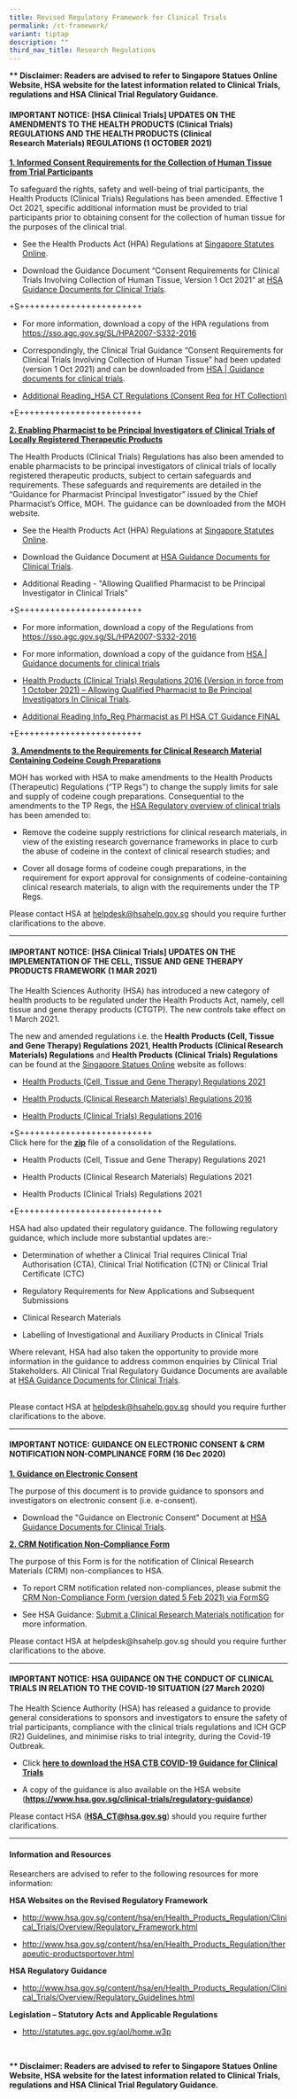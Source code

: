 ```yaml
---
title: Revised Regulatory Framework for Clinical Trials
permalink: /ct-framework/
variant: tiptap
description: ""
third_nav_title: Research Regulations
---
```

<p><strong>** Disclaimer: Readers are advised to refer to Singapore Statues Online Website, HSA website for the latest information related to Clinical Trials, regulations and HSA Clinical Trial Regulatory Guidance.​</strong>
</p>
<p></p>
<h4><strong>IMPORTANT NOTICE: [HSA Clinical Trials] UPDATES ON THE AMENDMENTS TO THE HEALTH PRODUCTS (Clinical Trials) REGULATIONS AND THE HEALTH PRODUCTS (Clinical Research&nbsp;Materials) REGULATIONS (1 OCTOBER 2021)</strong></h4>
<p><strong><u>1. Informed Consent Requirements for the Collection of Human Tissue from Trial Participants</u></strong>
</p>
<p>To safeguard the rights, safety and well-being of trial participants,
the Health Products (Clinical Trials) Regulations has been amended. Effective
1 Oct 2021, specific additional information must be provided to trial participants
prior to obtaining consent for the collection of human tissue for the purposes
of the clinical trial.&nbsp;</p>
<ul data-tight="true" class="tight">
<li>
<p>See the Health Products Act (HPA) Regulations at <a href="https://sso.agc.gov.sg/SL/HPA2007-S332-2016#top" rel="noopener nofollow" target="_blank">Singapore Statutes Online</a>.</p>
</li>
<li>
<p>Download the Guidance Document “Consent Requirements for Clinical Trials
Involving Collection of Human Tissue, Version 1 Oct 2021" at <a href="https://www.hsa.gov.sg/clinical-trials/regulatory-guidances" rel="noopener nofollow" target="_blank">HSA Guidance Documents for Clinical Trials</a>.</p>
</li>
</ul>
<p></p>
<p>+S++++++++++++++++++++++++</p>
<ul data-tight="true" class="tight">
<li>
<p>For more information, download a copy of the HPA regulations from <a href="https://sso.agc.gov.sg/SL/HPA2007-S332-2016" rel="noopener noreferrer nofollow" target="_blank"><u>https://sso.agc.gov.sg/SL/HPA2007-S332-2016</u></a>
</p>
</li>
<li>
<p>Correspondingly, the Clinical Trial Guidance “Consent Requirements for
Clinical Trials Involving Collection of Human Tissue” had been updated
(version 1 Oct 2021) and can be downloaded from&nbsp;<a href="https://www.hsa.gov.sg/clinical-trials/regulatory-guidances" rel="noopener noreferrer nofollow" target="_blank"><u>HSA | Guidance documents for clinical trials</u></a>.</p>
</li>
<li>
<p><a href="https://www.research.nhg.com.sg/wps/wcm/connect/002f0002-b57a-48da-bfc2-380d478882c8/Additional+Reading_HSA_CT_Regulations_Consent_Req_for_HT_Collect_FINAL_22Oct21.pdf?MOD=AJPERES&amp;CVID=nRlME0i&amp;CVID=nRlME0i&amp;CVID=nRlME0i&amp;CVID=nRlME0i&amp;CVID=nRlME0i&amp;CVID=nRlME0i&amp;CVID=nRlME0i" rel="noopener noreferrer nofollow" target="_blank"><u>Additional Reading_HSA CT Regulations (Consent Req for HT Collection)</u></a>
</p>
</li>
</ul>
<p>+E++++++++++++++++++++++++</p>
<p></p>
<p><strong><u>2. Enabling Pharmacist to be Principal Investigators of Clinical Trials of Locally Registered Therapeutic Products</u></strong>
</p>
<p>The Health Products (Clinical Trials) Regulations has also been amended
to enable pharmacists to be principal investigators of clinical trials
of locally registered therapeutic products, subject to certain safeguards
and requirements. These safeguards and requirements are detailed in the
“Guidance for Pharmacist Principal Investigator” issued by the Chief Pharmacist’s
Office, MOH. The guidance can be downloaded from the MOH website.&nbsp;</p>
<ul data-tight="true" class="tight">
<li>
<p>See the Health Products Act (HPA) Regulations at <a href="https://sso.agc.gov.sg/SL/HPA2007-S332-2016#top" rel="noopener nofollow" target="_blank">Singapore Statutes Online</a>.</p>
</li>
<li>
<p>Download the Guidance Document at <a href="https://www.hsa.gov.sg/clinical-trials/regulatory-guidances" rel="noopener nofollow" target="_blank">HSA Guidance Documents for Clinical Trials</a>.</p>
</li>
<li>
<p>Additional Reading - "Allowing Qualified Pharmacist to be Principal Investigator
in Clinical Trials"</p>
</li>
</ul>
<p></p>
<p>+S++++++++++++++++++++++++</p>
<ul data-tight="true" class="tight">
<li>
<p>For more information, download a copy of the Regulations from <a href="https://sso.agc.gov.sg/SL/HPA2007-S332-2016" rel="noopener noreferrer nofollow" target="_blank"><u>https://sso.agc.gov.sg/SL/HPA2007-S332-2016</u></a>
</p>
</li>
<li>
<p>For more information, download a copy of the guidance from <a href="https://www.hsa.gov.sg/clinical-trials/regulatory-guidances" rel="noopener noreferrer nofollow" target="_blank">HSA | Guidance documents for clinical trials</a>
</p>
</li>
<li>
<p><a href="https://www.research.nhg.com.sg/wps/wcm/connect/037369d0-466a-493c-81ff-cd68ca1e50aa/Health+Products+%28Clinical+Trials%29+Regulations+2016+%281%29.pdf?MOD=AJPERES&amp;CVID=nRqa0vX&amp;CVID=nRqa0vX&amp;CVID=nRqa0vX" rel="noopener noreferrer nofollow" target="_blank"><u>Health Products (Clinical Trials) Regulations 2016 (Version in force from 1 October 2021) – Allowing Qualified Pharmacist to Be Principal Investigators In Clinical Trials</u></a>.&nbsp;</p>
</li>
<li>
<p><a href="https://www.research.nhg.com.sg/wps/wcm/connect/c4565f5f-f052-4c3d-9884-e4673876581e/Additional_Info_Reg_Pharmacist_as_PI_HSA_CT_Guidance_FINAL_22Oct21.pdf?MOD=AJPERES&amp;CVID=nRlMK5a&amp;CVID=nRlMK5a&amp;CVID=nRlMK5a" rel="noopener noreferrer nofollow" target="_blank"><u>Additional Reading Info_Reg Pharmacist as PI HSA CT Guidance FINAL</u></a>
</p>
</li>
</ul>
<p>+E++++++++++++++++++++++++</p>
<p></p>
<p>&nbsp;<strong><u>3. Amendments to the Requirements for Clinical Research Material Containing Codeine Cough Preparations</u></strong>
</p>
<p>MOH has worked with HSA to make amendments to the Health Products (Therapeutic)
Regulations (“TP Regs”) to change the supply limits for sale and supply
of codeine cough preparations. Consequential to the amendments to the TP
Regs, the <a href="https://www.hsa.gov.sg/clinical-trials/overview" rel="noopener noreferrer nofollow" target="_blank"><u>HSA Regulatory overview of clinical trials​</u></a> has
been amended to:</p>
<ul data-tight="true" class="tight">
<li>
<p>Remove the codeine supply restrictions for clinical research materials,
in view of the existing research governance frameworks in place to curb
the abuse of codeine in the context of clinical research studies; and</p>
</li>
<li>
<p>Cover all dosage forms of codeine cough preparations, in the requirement
for export approval for consignments of codeine-containing clinical research
materials, to align with the requirements under the TP Regs.</p>
</li>
</ul>
<p>Please contact HSA at <a href="mailto:helpdesk@hsahelp.gov.sg" rel="noopener noreferrer nofollow" target="_blank">helpdesk@hsahelp.gov.sg</a> should
you require further clarifications to the above.</p>
<p></p>
<hr>
<h4><strong>IMPORTANT NOTICE: [HSA Clinical Trials] UPDATES ON THE IMPLEMENTATION OF THE CELL, TISSUE AND GENE THERAPY PRODUCTS FRAMEWORK (1 MAR 2021)</strong></h4>
<p>The Health Sciences Authority (HSA) has introduced a new category of health
products to be regulated under the Health Products Act, namely, cell tissue
and gene therapy products (CTGTP). The new controls take effect on 1 March
2021.</p>
<p>The new and amended regulations i.e. the <strong>Health Products (Cell, Tissue and Gene Therapy) Regulations 2021, Health Products (Clinical Research Materials) Regulations</strong> and <strong>Health Products (Clinical Trials) Regulations </strong>can
be found at the <a href="https://sso.agc.gov.sg/" rel="noopener noreferrer nofollow" target="_blank"><u>Singapore Statues Online</u></a> website
as follows:</p>
<ul data-tight="true" class="tight">
<li>
<p><a href="https://sso.agc.gov.sg//SL/HPA2007-S104-2021?DocDate=20231211" rel="noopener nofollow" target="_blank">Health Products (Cell, Tissue and Gene Therapy) Regulations 2021</a>
</p>
</li>
<li>
<p><a href="https://sso.agc.gov.sg//SL/HPA2007-S332-2016?DocDate=20231211" rel="noopener nofollow" target="_blank">Health Products (Clinical Research Materials) Regulations 2016</a>
</p>
</li>
<li>
<p><a href="https://sso.agc.gov.sg//SL/HPA2007-S331-2016?DocDate=20231211" rel="noopener nofollow" target="_blank">Health Products (Clinical Trials) Regulations 2016</a>
</p>
</li>
</ul>
<p></p>
<p>+S++++++++++++++++++++++++++
<br>Click here for the <strong><a href="https://www.research.nhg.com.sg/wps/wcm/connect/5d5223f7-7b06-4ebe-8c2f-792a8e792251/REGULATIONS_1Mar21.zip?MOD=AJPERES&amp;CVID=nx3ga9K&amp;CVID=nx3ga9K&amp;CVID=nx3ga9K&amp;CVID=nx3ga9K&amp;CVID=nx3ga9K&amp;CVID=nx3ga9K&amp;CVID=nx3ga9K&amp;CVID=nx3ga9K&amp;CVID=nx3ga9K&amp;CVID=nx3ga9K" rel="noopener noreferrer nofollow" target="_blank"><u>zip</u></a></strong> file
of a consolidation of the Regulations.</p>
<ul data-tight="true" class="tight">
<li>
<p>Health Products (Cell, Tissue and Gene Therapy) Regulations 2021</p>
</li>
<li>
<p>Health Products (Clinical Research Materials) Regulations 2021</p>
</li>
<li>
<p>Health Products (Clinical Trials) Regulations 2021</p>
</li>
</ul>
<p>+E++++++++++++++++++++++++++++</p>
<p></p>
<p>HSA had also updated their regulatory guidance. The following regulatory
guidance, which include more substantial updates are:-</p>
<ul data-tight="true" class="tight">
<li>
<p>Determination of whether a Clinical Trial requires Clinical Trial Authorisation
(CTA), Clinical Trial Notification (CTN) or Clinical Trial Certificate
(CTC)</p>
</li>
<li>
<p>Regulatory Requirements for New Applications and Subsequent Submissions</p>
</li>
<li>
<p>Clinical Research Materials</p>
</li>
<li>
<p>Labelling of Investigational and Auxiliary Products in Clinical Trials</p>
</li>
</ul>
<p>Where relevant, HSA had also taken the opportunity to provide more information
in the guidance to address common enquiries by Clinical Trial Stakeholders.&nbsp;All
Clinical Trial Regulatory Guidance Documents are available at <a href="https://www.hsa.gov.sg/clinical-trials/regulatory-guidances" rel="noopener nofollow" target="_blank">HSA Guidance Documents for Clinical Trials</a>.</p>
<p>
<br>Please contact HSA at <a href="mailto:helpdesk@hsahelp.gov.sg" rel="noopener noreferrer nofollow" target="_blank">helpdesk@hsahelp.gov.sg</a> should
you require further clarifications to the above.</p>
<p></p>
<hr>
<h4><strong>IMPORTANT NOTICE: GUIDANCE ON ELECTRONIC CONSENT &amp; CRM NOTIFICATION NON-COMPLINANCE FORM (16 Dec 2020)</strong></h4>
<p><strong><u>1. Guidance on Electronic Consent</u></strong>
</p>
<p>The purpose of this document is to provide guidance to sponsors and investigators
on electronic consent (i.e. e-consent).</p>
<ul data-tight="true" class="tight">
<li>
<p>Download the "Guidance on Electronic Consent" Document at <a href="https://www.hsa.gov.sg/clinical-trials/regulatory-guidances" rel="noopener nofollow" target="_blank">HSA Guidance Documents for Clinical Trials</a>.</p>
<p></p>
</li>
</ul>
<p><strong><u>2. CRM Notification Non-Compliance Form</u></strong>
</p>
<p>The purpose of this Form is for the notification of Clinical Research
Materials (CRM) non-compliances to HSA.</p>
<ul data-tight="true" class="tight">
<li>
<p>To report CRM notification related non-compliances, please submit the
<a href="https://form.gov.sg/6018acf6574d5e0011284bd2" rel="noopener nofollow" target="_blank">CRM Non-Compliance Form (version dated 5 Feb 2021) via FormSG</a>
</p>
</li>
<li>
<p>See HSA Guidance: <a href="https://www.hsa.gov.sg/clinical-trials/crm-notification" rel="noopener nofollow" target="_blank">Submit a Clinical Research Materials notification</a> for
more information.</p>
</li>
</ul>
<p>Please contact HSA at <a rel="noopener noreferrer nofollow" target="_blank">helpdesk@hsahelp.gov.sg</a> should
you require further clarifications to the above.</p>
<p></p>
<hr>
<p></p>
<h4><strong>IMPORTANT NOTICE: HSA GUIDANCE ON THE CONDUCT OF CLINICAL TRIALS IN RELATION TO THE COVID-19 SITUATION (27 March 2020)</strong></h4>
<p>The Health Science Authority (HSA) has released a guidance to provide
general considerations to sponsors and investigators to ensure the safety
of trial participants, compliance with the clinical trials regulations
and ICH GCP (R2) Guidelines, and minimise risks to trial integrity, during
the Covid-19 Outbreak.</p>
<ul data-tight="true" class="tight">
<li>
<p>Click <strong><a href="https://www.research.nhg.com.sg/wps/wcm/connect/f3a55aa9-da29-4606-91bb-62d4418715c1/HSA+COVID19+Guidance+Clinical+Trials+27Mar2020.pdf?MOD=AJPERES&amp;CVID=nfHz9Do&amp;CVID=nfHz9Do&amp;CVID=nfHz9Do&amp;CVID=nfHz9Do&amp;CVID=nfHz9Do&amp;CVID=nfHz9Do&amp;CVID=nfHz9Do&amp;CVID=nfHz9Do&amp;CVID=nfHz9Do&amp;CVID=nfHz9Do&amp;CVID=nfHz9Do&amp;CVID=nfHz9Do&amp;CVID=nfHz9Do&amp;CVID=nfHz9Do&amp;CVID=nfHz9Do&amp;CVID=nfHz9Do&amp;CVID=nfHz9Do&amp;CVID=nfHz9Do&amp;CVID=nfHz9Do&amp;CVID=nfHz9Do&amp;CVID=nfHz9Do&amp;CVID=nfHz9Do&amp;CVID=nfHz9Do" rel="noopener noreferrer nofollow" target="_blank"><u>here to download the HSA CTB COVID-19 Guidance for Clinical Trials</u></a></strong>
</p>
</li>
<li>
<p>A copy of the guidance is also available on the HSA website (<strong><a href="https://sso.agc.gov.sg/SL/HPA2007-S332-2016" rel="noopener noreferrer nofollow" target="_blank"><u>https://www.hsa.gov.sg/clinical-trials/regulatory-guidance</u></a></strong>)</p>
</li>
</ul>
<p>Please contact HSA (<strong><a href="https://sso.agc.gov.sg/SL/HPA2007-S332-2016" rel="noopener noreferrer nofollow" target="_blank"><u>HSA_CT@hsa.gov.sg</u></a></strong>)
should you require further clarifications.</p>
<p></p>
<hr>
<p></p>
<h4><strong>Information and Resources</strong></h4>
<p>Researchers are advised to refer to the following resources for more information:</p>
<p><strong>HSA Websites on the Revised Regulatory Framework</strong>
</p>
<ul data-tight="true" class="tight">
<li>
<p><a href="https://sso.agc.gov.sg/SL/HPA2007-S332-2016" rel="noopener noreferrer nofollow" target="_blank"><u>http://www.hsa.gov.sg/content/hsa/en/Health_Products_Regulation/Clinical_Trials/Overview/Regulatory_Framework.html</u></a>
</p>
</li>
<li>
<p><a href="https://sso.agc.gov.sg/SL/HPA2007-S332-2016" rel="noopener noreferrer nofollow" target="_blank"><u>http://www.hsa.gov.sg/content/hsa/en/Health_Products_Regulation/therapeutic-productsportover.html</u></a>
</p>
<p></p>
</li>
</ul>
<p><strong>HSA Regulatory Guidance</strong>
</p>
<ul data-tight="true" class="tight">
<li>
<p><a href="https://sso.agc.gov.sg/SL/HPA2007-S332-2016" rel="noopener noreferrer nofollow" target="_blank"><u>http://www.hsa.gov.sg/content/hsa/en/Health_Products_Regulation/Clinical_Trials/Overview/Regulatory_Guidelines.html</u></a>
</p>
</li>
</ul>
<p><strong>Legislation – Statutory Acts and Applicable Regulations</strong>
</p>
<ul data-tight="true" class="tight">
<li>
<p><a href="https://sso.agc.gov.sg/SL/HPA2007-S332-2016" rel="noopener noreferrer nofollow" target="_blank"><u>http://statutes.agc.gov.sg/aol/home.w3p</u></a>
</p>
</li>
</ul>
<p></p>
<p>
<br>
</p>
<p><strong>** Disclaimer: Readers are advised to refer to Singapore Statues Online Website, HSA website for the latest information related to Clinical Trials, regulations and HSA Clinical Trial Regulatory Guidance.​</strong>
</p>
